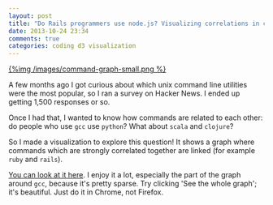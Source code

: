 ```yaml
---
layout: post
title: "Do Rails programmers use node.js? Visualizing correlations in command usage"
date: 2013-10-24 23:34
comments: true
categories: coding d3 visualization
---
```


[{%img /images/command-graph-small.png %}](http://jvns.ca/projects/unix-command-survey/graph.html)


A few months ago I got curious about which unix command line utilities were
the most popular, so I ran a survey on Hacker News. I ended up getting 1,500
responses or so.

Once I had that, I wanted to know how commands are related to each other: do
people who use `gcc` use `python`? What about `scala` and `clojure`?

So I made a visualization to explore this question! It shows a graph where commands which
are strongly correlated together are linked (for example `ruby` and `rails`).

[You can look at it here](http://jvns.ca/projects/unix-command-survey/graph.html).
I enjoy it a lot, especially the part of the graph around `gcc`, because it's
pretty sparse. Try clicking 'See the whole graph'; it's beautiful. Just do it in 
Chrome, not Firefox.
